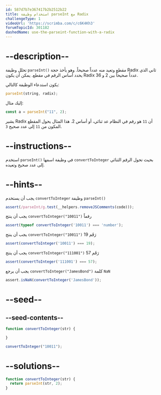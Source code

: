 ```yaml
---
id: 587d7b7e367417b2b2512b22
title: استخدام وظيفة parseInt مع Radix
challengeType: 1
videoUrl: 'https://scrimba.com/c/c6K4Kh3'
forumTopicId: 301182
dashedName: use-the-parseint-function-with-a-radix
---
```


# --description--

تحلل وظيفة `parseInt()` مقطع وتعيد منه عدداً صحيحاً. وهو يأخذ حجة Radix ثاني الذي يحدد أساس الرقم في مقطع. يمكن أن يكون Radix عدداً صحيحاً بين 2 و 36.

يكون استدعاء الوظيفة كالتالي:

```js
parseInt(string, radix);
```

إليك مثال:

```js
const a = parseInt("11", 2);
```

يشير Radix أن `11` هو رقم في النظام عد ثنائي، أو أساس 2. هذا المثال يحول المقطع المكون من `11` إلى عدد صحيح `3`.

# --instructions--

استخدم `parseInt()` في وظيفة اسمها `convertToInteger` بحيث تحول الرقم الثنائي إلى عدد صحيح وتعيده.

# --hints--

يجب أن يستخدم `convertToInteger` وظيفة `parseInt()`

```js
assert(/parseInt/g.test(__helpers.removeJSComments(code)));
```

يجب أن ينتج `convertToInteger("10011")` رقماً

```js
assert(typeof convertToInteger('10011') === 'number');
```

يجب أن ينتج `convertToInteger("10011")` رَقَم 19

```js
assert(convertToInteger('10011') === 19);
```

يجب أن ينتج `convertToInteger("111001")` رَقَم 57

```js
assert(convertToInteger('111001') === 57);
```

يجب أن يرجع `convertToInteger("JamesBond")` كلمة `NaN`

```js
assert.isNaN(convertToInteger('JamesBond'));
```

# --seed--

## --seed-contents--

```js
function convertToInteger(str) {

}

convertToInteger("10011");
```

# --solutions--

```js
function convertToInteger(str) {
  return parseInt(str, 2);
}
```
